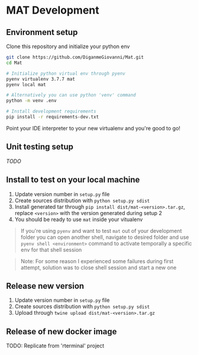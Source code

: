 # MAT Development

## Environment setup

Clone this repository and initialize your python env

```bash
git clone https://github.com/DiganmeGiovanni/Mat.git
cd Mat

# Initialize python virtual env through pyenv
pyenv virtualenv 3.7.7 mat
pyenv local mat

# Alternatively you can use python 'venv' command
python -m venv .env

# Install development requirements
pip install -r requirements-dev.txt
```

Point your IDE interpreter to your new virtualenv and you're good to go!

## Unit testing setup

*TODO*

## Install to test on your local machine

1. Update version number in `setup.py` file
2. Create sources distribution with `python setup.py sdist`
3. Install generated tar through `pip install dist/mat-<version>.tar.gz`, replace `<version>` with the version generated during setup 2
4. You should be ready to use `mat` inside your vitualenv

> If you're using `pyenv` and want to test `mat` out of your development folder you can open another shell, navigate to desired folder and use `pyenv shell <environment>` command to activate temporally a specific env for that shell session

> Note: For some reason I experienced some failures during first attempt, solution was to close shell session and start a new one

## Release new version

1. Update version number in `setup.py` file
2. Create sources distribution with `python setup.py sdist`
3. Upload through `twine upload dist/mat-<version>.tar.gz`

## Release of new docker image

TODO: Replicate from 'rterminal' project
